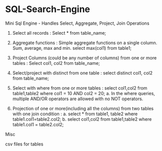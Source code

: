 # SQL-Search-Engine

Mini Sql Engine - Handles Select, Aggregate, Project, Join Operations 

1. Select all records :
        Select * from table_name;
        
2. Aggregate functions : Simple aggregate functions on a single column. Sum, average, max and min. 
        select max(col1) from table1;
        
3. Project Columns (could be any number of columns) from one or more tables : 
        Select col1, col2 from table_name;
        
4. Select/project with distinct from one table : 
        select distinct col1, col2 from table_name;
        
5. Select with where from one or more tables : select col1,col2 from table1,table2 where col1 = 10 AND col2 = 20;
        a. In the where queries, multiple AND/OR operators are allowed with no NOT operators.
        
6. Projection of one or more(including all the columns) from two tables with one join condition :
        a. select * from table1, table2 where table1.col1=table2.col2;
        b. select col1,col2 from table1,table2 where table1.col1 = table2.col2;
        
Misc

csv files for tables
